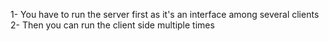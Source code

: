 1- You have to run the server first as it's an interface among several clients
2- Then you can run the client side multiple times
